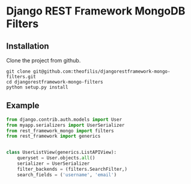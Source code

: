 # Django REST Framework MongoDB Filters

## Installation

Clone the project from github.

```
git clone git@github.com:theofilis/djangorestframework-mongo-filters.git
cd djangorestframework-mongo-filters
python setup.py install
```

## Example

```python
from django.contrib.auth.models import User
from myapp.serializers import UserSerializer
from rest_framework_mongo import filters
from rest_framework import generics


class UserListView(generics.ListAPIView):
    queryset = User.objects.all()
    serializer = UserSerializer
    filter_backends = (filters.SearchFilter,)
    search_fields = ('username', 'email')

```